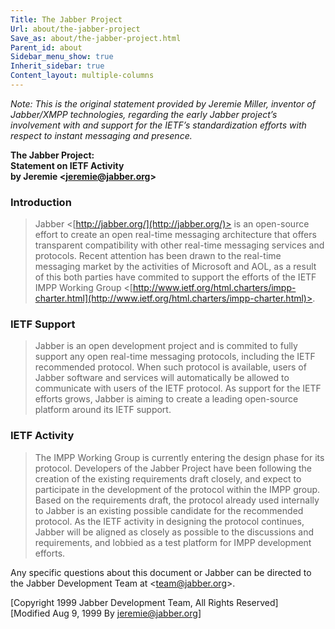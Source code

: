 ```yaml
---
Title: The Jabber Project
Url: about/the-jabber-project
Save_as: about/the-jabber-project.html
Parent_id: about
Sidebar_menu_show: true
Inherit_sidebar: true
Content_layout: multiple-columns
---
```

_Note: This is the original statement provided by Jeremie Miller, inventor of Jabber/XMPP technologies, regarding the early Jabber project’s involvement with and support for the IETF’s standardization efforts with respect to instant messaging and presence._

**The Jabber Project:  
Statement on IETF Activity  
by Jeremie <[jeremie@jabber.org](mailto:jeremie@jabber.org)>**

### Introduction

> Jabber <[http://jabber.org/](http://jabber.org/)> is an open-source effort to create an open real-time messaging architecture that offers transparent compatibility with other real-time messaging services and protocols. Recent attention has been drawn to the real-time messaging market by the activities of Microsoft and AOL, as a result of this both parties have commited to support the efforts of the IETF IMPP Working Group <[http://www.ietf.org/html.charters/impp-charter.html](http://www.ietf.org/html.charters/impp-charter.html)>.

### IETF Support

> Jabber is an open development project and is commited to fully support any open real-time messaging protocols, including the IETF recommended protocol. When such protocol is available, users of Jabber software and services will automatically be allowed to communicate with users of the IETF protocol. As support for the IETF efforts grows, Jabber is aiming to create a leading open-source platform around its IETF support.

### IETF Activity

> The IMPP Working Group is currently entering the design phase for its protocol. Developers of the Jabber Project have been following the creation of the existing requirements draft closely, and expect to participate in the development of the protocol within the IMPP group. Based on the requirements draft, the protocol already used internally to Jabber is an existing possible candidate for the recommended protocol. As the IETF activity in designing the protocol continues, Jabber will be aligned as closely as possible to the discussions and requirements, and lobbied as a test platform for IMPP development efforts.

Any specific questions about this document or Jabber can be directed to the Jabber Development Team at <[team@jabber.org](mailto:team@jabber.org)>.

[Copyright 1999 Jabber Development Team, All Rights Reserved]  
[Modified Aug 9, 1999 By [jeremie@jabber.org](mailto:jeremie@jabber.org)]

